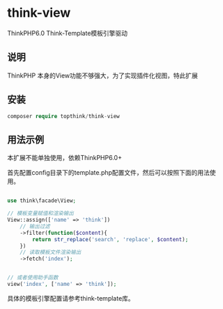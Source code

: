# think-view

ThinkPHP6.0 Think-Template模板引擎驱动

## 说明

ThinkPHP 本身的View功能不够强大，为了实现插件化视图，特此扩展

## 安装

~~~php
composer require topthink/think-view
~~~

## 用法示例

本扩展不能单独使用，依赖ThinkPHP6.0+

首先配置config目录下的template.php配置文件，然后可以按照下面的用法使用。

~~~php

use think\facade\View;

// 模板变量赋值和渲染输出
View::assign(['name' => 'think'])
	// 输出过滤
	->filter(function($content){
		return str_replace('search', 'replace', $content);
	})
	// 读取模板文件渲染输出
	->fetch('index');


// 或者使用助手函数
view('index', ['name' => 'think']);
~~~

具体的模板引擎配置请参考think-template库。
